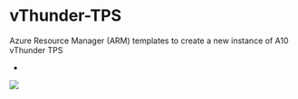 # vThunder-TPS
Azure Resource Manager (ARM) templates to create a new instance of A10 vThunder TPS

*

<a href="https://portal.azure.com/#create/Microsoft.Template/uri/https%3A%2F%2Fraw.githubusercontent.com%2Fthirdjal%2FvThunder-TPS%2FMarketplace-Build%2Fazuredeploy.json" target="_blank">
    <img src="http://azuredeploy.net/deploybutton.png"/>
</a>

